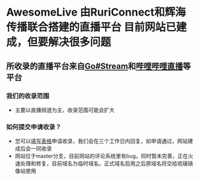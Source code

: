 # AwesomeLive 由RuriConnect和辉海传播联合搭建的直播平台 目前网站已建成，但要解决很多问题
## 所收录的直播平台来自[Go#Stream](http://gostream.live)和[哔哩哔哩直播](https://live.bilibili.com)等平台
### 我们的收录范围
+ 主要以直播频道为主，收录范围可能会扩大
### 如何提交申请收录？
+ 您可以[填写表格](https://ht66driap2.feishu.cn/share/base/form/shrcnhlX0RNOxf6STJyuEY47V8d)申请收录，我们会在三个工作日内回复，如申请通过，网站建成后会一同收录
+ 网站位于master分支，目前网站的评论系统里有bug，同时暂未完善，正在火速处理和修复，目前域名为临时域名，正式域名启用之后原域名将交给琉璃镜像站使用
